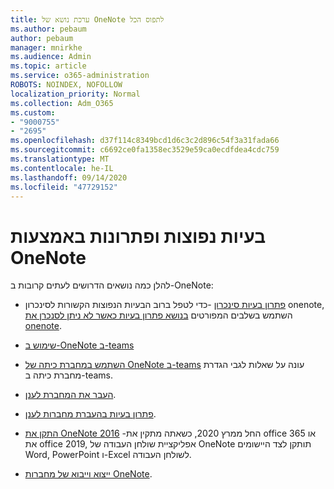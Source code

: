 ```yaml
---
title: ערכת נושא של OneNote לתפוס הכל
ms.author: pebaum
author: pebaum
manager: mnirkhe
ms.audience: Admin
ms.topic: article
ms.service: o365-administration
ROBOTS: NOINDEX, NOFOLLOW
localization_priority: Normal
ms.collection: Adm_O365
ms.custom:
- "9000755"
- "2695"
ms.openlocfilehash: d37f114c8349bcd1d6c3c2d896c54f3a31fada66
ms.sourcegitcommit: c6692ce0fa1358ec3529e59ca0ecdfdea4cdc759
ms.translationtype: MT
ms.contentlocale: he-IL
ms.lasthandoff: 09/14/2020
ms.locfileid: "47729152"
---
```

# <a name="common-issues-and-resolutions-with-onenote"></a>בעיות נפוצות ופתרונות באמצעות OneNote

להלן כמה נושאים הדרושים לעתים קרובות ב-OneNote:

- [פתרון בעיות סינכרון](https://support.office.com/article/299495ef-66d1-448f-90c1-b785a6968d45) -כדי לטפל ברוב הבעיות הנפוצות הקשורות לסינכרון onenote, השתמש בשלבים המפורטים [בנושא פתרון בעיות כאשר לא ניתן לסנכרן את onenote](https://support.office.com/article/Fix-issues-when-you-can-t-sync-OneNote-299495ef-66d1-448f-90c1-b785a6968d45).

- [שימוש ב-OneNote ב-teams](https://support.microsoft.com/office/0ec78cc3-ba3b-4279-a88e-aa40af9865c2) 

- [השתמש במחברת כיתה של OneNote ב-teams](https://support.office.com/article/bd77f11f-27cd-4d41-bfbd-2b11799f1440) עונה על שאלות לגבי הגדרת מחברת כיתה ב-teams.

- [העבר את המחברת לענן](https://support.office.com/article/d5c28b91-7b9c-45be-8f0c-529bdbba019a).

- [פתרון בעיות בהעברת מחברות לענן](https://support.office.com/article/70528107-11dc-4f3f-b695-b150059dfd78).

- [התקן את OneNote 2016](https://support.office.com/article/c08068d8-b517-4464-9ff2-132cb9c45c08) -החל ממרץ 2020, כשאתה מתקין את office 365 או את office 2019, אפליקציית שולחן העבודה של OneNote תותקן לצד היישומים Word, PowerPoint ו-Excel לשולחן העבודה.

- [ייצוא וייבוא של מחברות OneNote](https://support.office.com/article/a4b60da5-8f33-464e-b1ba-b95ce540f309).
